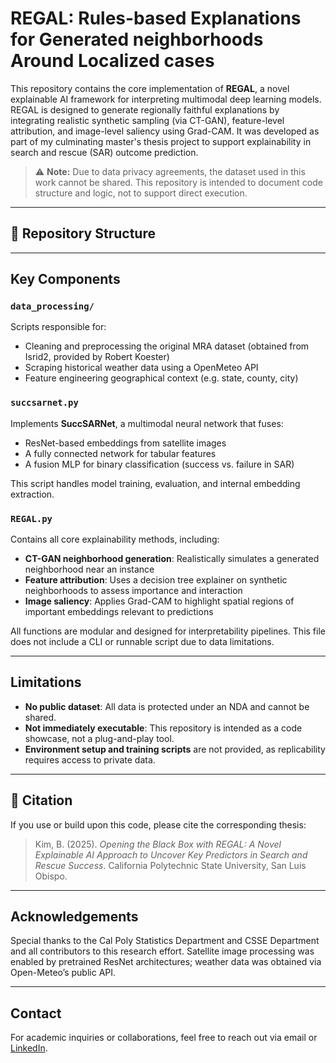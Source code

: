 # REGAL: Rules-based Explanations for Generated neighborhoods Around Localized cases

This repository contains the core implementation of **REGAL**, a novel explainable AI framework for interpreting multimodal deep learning models. REGAL is designed to generate regionally faithful explanations by integrating realistic synthetic sampling (via CT-GAN), feature-level attribution, and image-level saliency using Grad-CAM. It was developed as part of my culminating master's thesis project to support explainability in search and rescue (SAR) outcome prediction.

> ⚠️ **Note:** Due to data privacy agreements, the dataset used in this work cannot be shared. This repository is intended to document code structure and logic, not to support direct execution.

---

## 📁 Repository Structure


---

## Key Components

### `data_processing/`
Scripts responsible for:
- Cleaning and preprocessing the original MRA dataset (obtained from Isrid2, provided by Robert Koester) 
- Scraping historical weather data using a OpenMeteo API 
- Feature engineering geographical context (e.g. state, county, city)

### `succsarnet.py`
Implements **SuccSARNet**, a multimodal neural network that fuses:
- ResNet-based embeddings from satellite images
- A fully connected network for tabular features
- A fusion MLP for binary classification (success vs. failure in SAR)

This script handles model training, evaluation, and internal embedding extraction.

### `REGAL.py`
Contains all core explainability methods, including:
- **CT-GAN neighborhood generation**: Realistically simulates a generated neighborhood near an instance
- **Feature attribution**: Uses a decision tree explainer on synthetic neighborhoods to assess importance and interaction
- **Image saliency**: Applies Grad-CAM to highlight spatial regions of important embeddings relevant to predictions

All functions are modular and designed for interpretability pipelines. This file does not include a CLI or runnable script due to data limitations.

---

## Limitations

- **No public dataset**: All data is protected under an NDA and cannot be shared.
- **Not immediately executable**: This repository is intended as a code showcase, not a plug-and-play tool.
- **Environment setup and training scripts** are not provided, as replicability requires access to private data.

---

## 📜 Citation

If you use or build upon this code, please cite the corresponding thesis:

> Kim, B. (2025). *Opening the Black Box with REGAL: A Novel Explainable AI Approach to Uncover Key Predictors in Search and Rescue Success*. California Polytechnic State University, San Luis Obispo.

---

## Acknowledgements

Special thanks to the Cal Poly Statistics Department and CSSE Department and all contributors to this research effort. Satellite image processing was enabled by pretrained ResNet architectures; weather data was obtained via Open-Meteo’s public API.

---

## Contact

For academic inquiries or collaborations, feel free to reach out via email or [LinkedIn](https://www.linkedin.com/in/brandon-kim1/).


